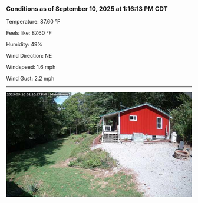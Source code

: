 ### Conditions as of September 10, 2025 at 1:16:13 PM CDT 

Temperature: 87.60 &deg;F

Feels like: 87.60 &deg;F

Humidity: 49%

Wind Direction: NE

Windspeed: 1.6 mph

Wind Gust: 2.2 mph

---

<img src="./images/latest.jpeg"/>

